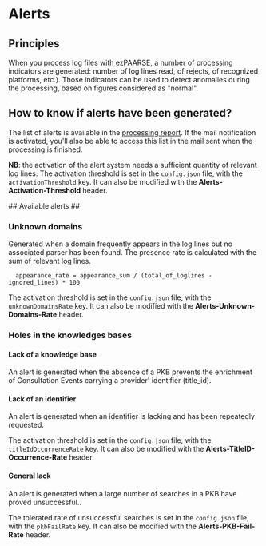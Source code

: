 # Alerts #

## Principles ##
When you process log files with ezPAARSE, a number of processing indicators are generated: number of log lines read, of rejects, of recognized platforms, etc.). Those indicators can be used to detect anomalies during the processing, based on figures considered as "normal".

## How to know if alerts have been generated? ##
The list of alerts is available in the [processing report](./report.html#alerts). If the mail notification is activated, you'll also be able to access this list in the mail sent when the processing is finished.

**NB**: the activation of the alert system needs a sufficient quantity of relevant log lines. The activation threshold is set in the `config.json` file, with the `activationThreshold` key. It can also be modified with the **Alerts-Activation-Threshold** header.

## Available alerts ##

### Unknown domains ###
Generated when a domain frequently appears in the log lines but no associated parser has been found. The presence rate is calculated with the sum of relevant log lines.

```
  appearance_rate = appearance_sum / (total_of_loglines - ignored_lines) * 100
```

The activation threshold is set in the `config.json` file, with the `unknownDomainsRate` key. It can also be modified with the **Alerts-Unknown-Domains-Rate** header.

### Holes in the knowledges bases ###

#### Lack of a knowledge base ####
An alert is generated when the absence of a PKB prevents the enrichment of Consultation Events carrying a provider' identifier (title_id).

#### Lack of an identifier  ####
An alert is generated when an identifier is lacking and has been repeatedly requested.

The activation threshold is set in the `config.json` file, with the `titleIdOccurrenceRate` key. It can also be modified with the **Alerts-TitleID-Occurrence-Rate** header.

#### General lack ####
An alert is generated when a large number of searches in a PKB have proved unsuccessful..

The tolerated rate of unsuccessful searches is set in the `config.json` file, with the `pkbFailRate` key. It can also be modified with the **Alerts-PKB-Fail-Rate** header.

